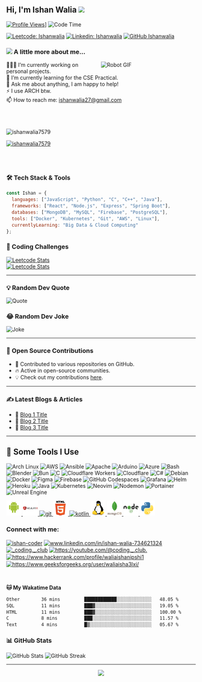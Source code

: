 <h2> Hi, I'm Ishan Walia <img src="https://media.giphy.com/media/mGcNjsfWAjY5AEZNw6/giphy.gif" width="50"></h2>

[![Profile Views](https://komarev.com/ghpvc/?username=ishanwalia7579&color=blue)](https://github.com/ishanwalia7579)]
![Code Time](http://img.shields.io/badge/Code%20Time-1%2C811%20hrs%2054%20mins-blue)

[![Leetcode: Ishanwalia](https://img.shields.io/badge/LeetCode-Ishanwalia-orange)](https://leetcode.com/Ishan7579/)
[![Linkedin: Ishanwalia](https://img.shields.io/badge/LinkedIn-Ishanwalia-blue?style=flat&logo=linkedin)](https://www.linkedin.com/in/ishanwalia7579/)
[![GitHub Ishanwalia](https://img.shields.io/github/followers/ishanwalia7579?label=follow&style=social)](https://github.com/ishanwalia7579)



### <img src="https://media.giphy.com/media/VgCDAzcKvsR6OM0uWg/giphy.gif" width="50"> A little more about me...

<img width="50%" align="right" alt="Robot GIF" src="./Assets/robot.gif" />

👨🏽‍💻 I’m currently working on personal projects.  
🌱 I’m currently learning for the CSE Practical.  
💬 Ask me about anything, I am happy to help!  
⚡️ I use ARCH btw.  
📫 How to reach me: [ishanwalia27@gmail.com](mailto:ishanwalia27@gmail.com)

<br>
<br>




<p align="left"> <img src="https://komarev.com/ghpvc/?username=ishanwalia7579&label=Profile%20views&color=0e75b6&style=flat" alt="ishanwalia7579" /> </p>

<p align="left"> <a href="https://github.com/ryo-ma/github-profile-trophy"><img src="https://github-profile-trophy.vercel.app/?username=ishanwalia7579" alt="ishanwalia7579" /></a> </p>
<br>
<br>

### 🛠️ Tech Stack & Tools
```javascript
const Ishan = {
  languages: ["JavaScript", "Python", "C", "C++", "Java"],
  frameworks: ["React", "Node.js", "Express", "Spring Boot"],
  databases: ["MongoDB", "MySQL", "Firebase", "PostgreSQL"],
  tools: ["Docker", "Kubernetes", "Git", "AWS", "Linux"],
  currentlyLearning: "Big Data & Cloud Computing"
};
```
### 🎯 Coding Challenges
[![Leetcode Stats](https://leetcard.jacoblin.cool/Ishan7579?theme=dark&ext=activity)](https://leetcode.com/Ishan7579/)<br>
[![Leetcode Stats](https://leetcard.jacoblin.cool/Ishanwalia?theme=dark&ext=activity)](https://leetcode.com/u/Ishanwalia/)

---

### 💡 Random Dev Quote  
![Quote](https://quotes-github-readme.vercel.app/api?type=horizontal&theme=radical)  

### 😂 Random Dev Joke  
![Joke](https://readme-jokes.vercel.app/api)  

---
### 🌟 Open Source Contributions
- 🚀 Contributed to various repositories on GitHub.
- 🔥 Active in open-source communities.
- 💡 Check out my contributions [here](https://github.com/ishanwalia7579?tab=repositories).

---

### ✍️ Latest Blogs & Articles
- 📢 [Blog 1 Title](#)
- 📝 [Blog 2 Title](#)
- 🚀 [Blog 3 Title](#)

---

<h2>🚀 Some Tools I Use</h2>
<p align="left">
    <img src="https://cdn.jsdelivr.net/gh/devicons/devicon@latest/icons/archlinux/archlinux-original.svg" alt="Arch Linux" width="50" height="50" />
    <img src="https://cdn.jsdelivr.net/gh/devicons/devicon@latest/icons/amazonwebservices/amazonwebservices-original-wordmark.svg" alt="AWS" width="50" height="50" />
    <img src="https://cdn.jsdelivr.net/gh/devicons/devicon@latest/icons/ansible/ansible-original.svg" alt="Ansible" width="50" height="50" />
    <img src="https://cdn.jsdelivr.net/gh/devicons/devicon@latest/icons/apache/apache-original.svg" alt="Apache" width="50" height="50" />
    <img src="https://cdn.jsdelivr.net/gh/devicons/devicon@latest/icons/arduino/arduino-original.svg" alt="Arduino" width="50" height="50" />
    <img src="https://cdn.jsdelivr.net/gh/devicons/devicon@latest/icons/azure/azure-original.svg" alt="Azure" width="50" height="50" />
    <img src="https://cdn.jsdelivr.net/gh/devicons/devicon@latest/icons/bash/bash-original.svg" alt="Bash" width="50" height="50" />
    <img src="https://cdn.jsdelivr.net/gh/devicons/devicon@latest/icons/blender/blender-original.svg" alt="Blender" width="50" height="50" />
    <img src="https://cdn.jsdelivr.net/gh/devicons/devicon@latest/icons/bun/bun-original.svg" alt="Bun" width="50" height="50" />
    <img src="https://cdn.jsdelivr.net/gh/devicons/devicon@latest/icons/c/c-original.svg" alt="C" width="50" height="50" />
    <img src="https://cdn.jsdelivr.net/gh/devicons/devicon@latest/icons/cloudflareworkers/cloudflareworkers-original.svg" alt="Cloudflare Workers" width="50" height="50" />
    <img src="https://cdn.jsdelivr.net/gh/devicons/devicon@latest/icons/cloudflare/cloudflare-original.svg" alt="Cloudflare" width="50" height="50" />
    <img src="https://cdn.jsdelivr.net/gh/devicons/devicon@latest/icons/csharp/csharp-original.svg" alt="C#" width="50" height="50" />
    <img src="https://cdn.jsdelivr.net/gh/devicons/devicon@latest/icons/debian/debian-original.svg" alt="Debian" width="50" height="50" />
    <img src="https://cdn.jsdelivr.net/gh/devicons/devicon@latest/icons/docker/docker-original.svg" alt="Docker" width="50" height="50" />
    <img src="https://cdn.jsdelivr.net/gh/devicons/devicon@latest/icons/figma/figma-original.svg" alt="Figma" width="50" height="50" />
    <img src="https://cdn.jsdelivr.net/gh/devicons/devicon@latest/icons/firebase/firebase-original.svg" alt="Firebase" width="50" height="50" />
    <img src="https://cdn.jsdelivr.net/gh/devicons/devicon@latest/icons/githubcodespaces/githubcodespaces-original.svg" alt="GitHub Codespaces" width="50" height="50" />
    <img src="https://cdn.jsdelivr.net/gh/devicons/devicon@latest/icons/grafana/grafana-original.svg" alt="Grafana" width="50" height="50" />
    <img src="https://cdn.jsdelivr.net/gh/devicons/devicon@latest/icons/helm/helm-original.svg" alt="Helm" width="50" height="50" />
    <img src="https://cdn.jsdelivr.net/gh/devicons/devicon@latest/icons/heroku/heroku-original.svg" alt="Heroku" width="50" height="50" />
    <img src="https://cdn.jsdelivr.net/gh/devicons/devicon@latest/icons/java/java-original.svg" alt="Java" width="50" height="50" />
    <img src="https://cdn.jsdelivr.net/gh/devicons/devicon@latest/icons/kubernetes/kubernetes-original.svg" alt="Kubernetes" width="50" height="50" />
    <img src="https://cdn.jsdelivr.net/gh/devicons/devicon@latest/icons/neovim/neovim-original.svg" alt="Neovim" width="50" height="50" />
    <img src="https://cdn.jsdelivr.net/gh/devicons/devicon@latest/icons/nodemon/nodemon-original.svg" alt="Nodemon" width="50" height="50" />
    <img src="https://cdn.jsdelivr.net/gh/devicons/devicon@latest/icons/portainer/portainer-original.svg" alt="Portainer" width="50" height="50" />
    <img src="https://cdn.jsdelivr.net/gh/devicons/devicon@latest/icons/unrealengine/unrealengine-original.svg" alt="Unreal Engine" width="50" height="50" />
  <p align="left"> <a href="https://developer.android.com" target="_blank" rel="noreferrer"> <img src="https://raw.githubusercontent.com/devicons/devicon/master/icons/android/android-original-wordmark.svg" alt="android" width="40" height="40"/> </a> <a href="https://angular.io" target="_blank" rel="noreferrer"> <img src="https://raw.githubusercontent.com/devicons/devicon/master/icons/angularjs/angularjs-original-wordmark.svg" alt="angularjs" width="40" height="40"/> </a> <a href="https://git-scm.com/" target="_blank" rel="noreferrer"> <img src="https://www.vectorlogo.zone/logos/git-scm/git-scm-icon.svg" alt="git" width="40" height="40"/> </a> <a href="https://www.w3.org/html/" target="_blank" rel="noreferrer"> <img src="https://raw.githubusercontent.com/devicons/devicon/master/icons/html5/html5-original-wordmark.svg" alt="html5" width="40" height="40"/> </a> <a href="https://kotlinlang.org" target="_blank" rel="noreferrer"> <img src="https://www.vectorlogo.zone/logos/kotlinlang/kotlinlang-icon.svg" alt="kotlin" width="40" height="40"/> </a> <a href="https://www.linux.org/" target="_blank" rel="noreferrer"> <img src="https://raw.githubusercontent.com/devicons/devicon/master/icons/linux/linux-original.svg" alt="linux" width="40" height="40"/> </a> <a href="https://www.mongodb.com/" target="_blank" rel="noreferrer"> <img src="https://raw.githubusercontent.com/devicons/devicon/master/icons/mongodb/mongodb-original-wordmark.svg" alt="mongodb" width="40" height="40"/> </a> <a href="https://nodejs.org" target="_blank" rel="noreferrer"> <img src="https://raw.githubusercontent.com/devicons/devicon/master/icons/nodejs/nodejs-original-wordmark.svg" alt="nodejs" width="40" height="40"/> </a> <a href="https://www.python.org" target="_blank" rel="noreferrer"> <img src="https://raw.githubusercontent.com/devicons/devicon/master/icons/python/python-original.svg" alt="python" width="40" height="40"/> </a> </p>
</p>
<h3 align="left">Connect with me:</h3>
<p align="left">
<a href="https://codepen.io/ishan-coder" target="blank"><img align="center" src="https://raw.githubusercontent.com/rahuldkjain/github-profile-readme-generator/master/src/images/icons/Social/codepen.svg" alt="ishan-coder" height="30" width="40" /></a>
<a href="https://www.linkedin.com/in/ishan-walia-734621324/" target="blank"><img align="center" src="https://raw.githubusercontent.com/rahuldkjain/github-profile-readme-generator/master/src/images/icons/Social/linked-in-alt.svg" alt="www.linkedin.com/in/ishan-walia-734621324" height="30" width="40" /></a>
<a href="https://instagram.com/_coding._.club" target="blank"><img align="center" src="https://raw.githubusercontent.com/rahuldkjain/github-profile-readme-generator/master/src/images/icons/Social/instagram.svg" alt="_coding._.club" height="30" width="40" /></a>
<a href="https://www.youtube.com/c/https://youtube.com/@coding._.club." target="blank"><img align="center" src="https://raw.githubusercontent.com/rahuldkjain/github-profile-readme-generator/master/src/images/icons/Social/youtube.svg" alt="https://youtube.com/@coding._.club." height="30" width="40" /></a>
<a href="https://www.hackerrank.com/https://www.hackerrank.com/profile/waliaishanipshi1" target="blank"><img align="center" src="https://raw.githubusercontent.com/rahuldkjain/github-profile-readme-generator/master/src/images/icons/Social/hackerrank.svg" alt="https://www.hackerrank.com/profile/waliaishanipshi1" height="30" width="40" /></a>
<a href="https://auth.geeksforgeeks.org/user/https://www.geeksforgeeks.org/user/waliaisha3lxi/" target="blank"><img align="center" src="https://raw.githubusercontent.com/rahuldkjain/github-profile-readme-generator/master/src/images/icons/Social/geeks-for-geeks.svg" alt="https://www.geeksforgeeks.org/user/waliaisha3lxi/" height="30" width="40" /></a>
</p>


<br>

**🐱 My Wakatime Data** 

<!--START_SECTION:waka-->

```txt
Other        36 mins         ████████████░░░░░░░░░░░░░   48.05 %
SQL          11 mins         ███▓░░░░░░░░░░░░░░░░░░░░░   19.05 %
HTML         11 mins         ███▓░░░░░░░░░░░░░░░░░░░░░   100.00 %
C            8 mins          ███░░░░░░░░░░░░░░░░░░░░░░   11.57 %
Text         4 mins          █▒░░░░░░░░░░░░░░░░░░░░░░░   05.67 %
```

<!--END_SECTION:waka-->
### 📊 GitHub Stats
<p>
  <img src="https://github-readme-stats.vercel.app/api?username=ishanwalia7579&show_icons=true&theme=radical" alt="GitHub Stats" />
  <img src="https://github-readme-streak-stats.herokuapp.com/?user=ishanwalia7579&theme=radical" alt="GitHub Streak" />
</p>

---
<p align="center">
  <img src="https://capsule-render.vercel.app/api?type=waving&color=gradient&height=60&section=footer"/>
</p>
